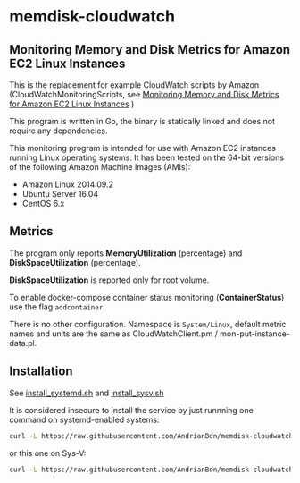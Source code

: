 # memdisk-cloudwatch

## Monitoring Memory and Disk Metrics for Amazon EC2 Linux Instances

This is the replacement for example CloudWatch scripts by Amazon (CloudWatchMonitoringScripts, see [Monitoring Memory and Disk Metrics for Amazon EC2 Linux Instances](http://docs.aws.amazon.com/AmazonCloudWatch/latest/monitoring/mon-scripts.html) )

This program is written in Go, the binary is statically linked and does not require any dependencies.

This monitoring program is intended for use with Amazon EC2 instances running Linux operating systems.
It has been tested on the 64-bit versions of the following Amazon Machine Images (AMIs):

- Amazon Linux 2014.09.2
- Ubuntu Server 16.04
- CentOS 6.x

## Metrics

The program only reports **MemoryUtilization** (percentage) and **DiskSpaceUtilization** (percentage).

**DiskSpaceUtilization** is reported only for root volume.

To enable docker-compose container status monitoring (**ContainerStatus**) use the flag `addcontainer`

There is no other configuration. Namespace is `System/Linux`, default metric names and units are the same as
 CloudWatchClient.pm / mon-put-instance-data.pl.

## Installation

See [install_systemd.sh](install_systemd.sh) and [install_sysv.sh](install_sysv.sh)

It is considered insecure to install the service by just runnning one command on systemd-enabled systems:

```sh
curl -L https://raw.githubusercontent.com/AndrianBdn/memdisk-cloudwatch/master/install_systemd.sh | sh
```

or this one on Sys-V:

```sh
curl -L https://raw.githubusercontent.com/AndrianBdn/memdisk-cloudwatch/master/install_sysv.sh | sh
```
